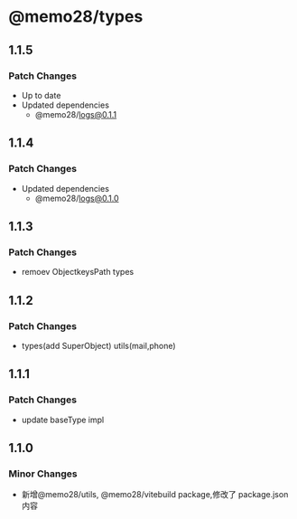 # @memo28/types

## 1.1.5

### Patch Changes

- Up to date
- Updated dependencies
  - @memo28/logs@0.1.1

## 1.1.4

### Patch Changes

- Updated dependencies
  - @memo28/logs@0.1.0

## 1.1.3

### Patch Changes

- remoev ObjectkeysPath types

## 1.1.2

### Patch Changes

- types(add SuperObject) utils(mail,phone)

## 1.1.1

### Patch Changes

- update baseType impl

## 1.1.0

### Minor Changes

- 新增@memo28/utils, @memo28/vitebuild package,修改了 package.json 内容
